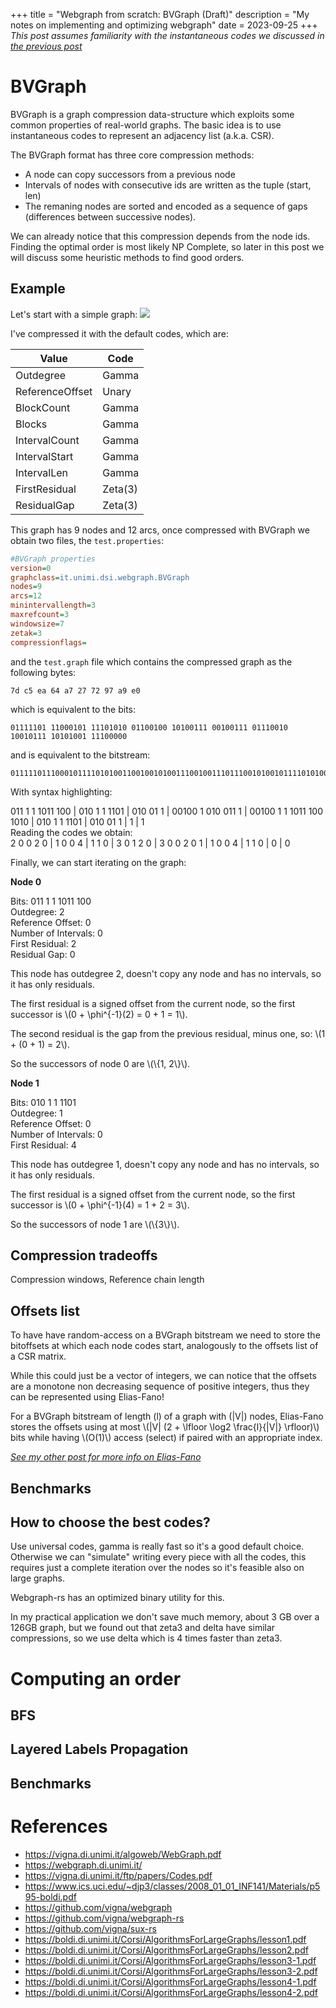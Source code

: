 +++
title = "Webgraph from scratch: BVGraph (Draft)"
description = "My notes on implementing and optimizing webgraph"
date = 2023-09-25
+++
*This post assumes familiarity with the instantaneous codes we discussed in [the previous post](/posts/webgraph-codes)*
# BVGraph
BVGraph is a graph compression data-structure which exploits some common 
properties of real-world graphs. The basic idea is to use instantaneous codes 
to represent an adjacency list (a.k.a. CSR).

The BVGraph format has three core compression methods:
- A node can copy successors from a previous node
- Intervals of nodes with consecutive ids are written as the tuple (start, len)
- The remaning nodes are sorted and encoded as a sequence of gaps (differences between successive nodes).

We can already notice that this compression depends from the node ids. 
Finding the optimal order is most likely NP Complete, so later in this post we 
will discuss some heuristic methods to find good orders.  

## Example
Let's start with a simple graph:
![](/bvgraph_graph.svg)

I've compressed it with the default codes, which are:
<table>
<thead>
  <tr><th>Value</th><th>Code</th></tr>
</thead>
<tbody>
  <tr><td class="tag tag_degree">Outdegree</td><td>Gamma</td></tr>
  <tr><td class="tag tag_reference_offset">ReferenceOffset</td><td>Unary</td></tr>
  <tr><td class="tag tag_blocks_count">BlockCount</td><td>Gamma</td></tr>
  <tr><td class="tag tag_blocks">Blocks</td><td>Gamma</td></tr>
  <tr><td class="tag tag_nintervals">IntervalCount</td><td>Gamma</td></tr>
  <tr><td class="tag tag_interval_start">IntervalStart</td><td>Gamma</td></tr>
  <tr><td class="tag tag_interval_len">IntervalLen</td><td>Gamma</td></tr>
  <tr><td class="tag tag_first_residual">FirstResidual</td><td>Zeta(3)</td></tr>
  <tr><td class="tag tag_residual_gap">ResidualGap</td><td>Zeta(3)</td></tr>
</tbody>
</table>

This graph has 9 nodes and 12 arcs, once compressed with BVGraph we obtain two
files, the `test.properties`:
```ini
#BVGraph properties
version=0
graphclass=it.unimi.dsi.webgraph.BVGraph
nodes=9
arcs=12
minintervallength=3
maxrefcount=3
windowsize=7
zetak=3
compressionflags=
```
and the `test.graph` file which contains the compressed graph as the following bytes:
```
7d c5 ea 64 a7 27 72 97 a9 e0
```
which is equivalent to the bits:
```
01111101 11000101 11101010 01100100 10100111 00100111 01110010 10010111 10101001 11100000
```
and is equivalent to the bitstream:
```
011111011100010111101010011001001010011100100111011100101001011110101001111
```
With syntax highlighting:
<div>
<span class="tag tag_degree">011</span>
<span class="tag tag_reference_offset">1</span>
<span class="tag tag_nintervals">1</span>
<span class="tag tag_first_residual">1011</span>
<span class="tag tag_residual_gap">100</span>
<span>|</span>
<span class="tag tag_degree">010</span>
<span class="tag tag_reference_offset">1</span>
<span class="tag tag_nintervals">1</span>
<span class="tag tag_first_residual">1101</span>
<span>|</span>
<span class="tag tag_degree">010</span>
<span class="tag tag_reference_offset">01</span>
<span class="tag tag_blocks_count">1</span>
<span>|</span>
<span class="tag tag_degree">00100</span>
<span class="tag tag_reference_offset">1</span>
<span class="tag tag_nintervals">010</span>
<span class="tag tag_interval_start">011</span>
<span class="tag tag_interval_len">1</span>
<span>|</span>
<span class="tag tag_degree">00100</span>
<span class="tag tag_reference_offset">1</span>
<span class="tag tag_nintervals">1</span>
<span class="tag tag_first_residual">1011</span>
<span class="tag tag_residual_gap">100</span>
<span class="tag tag_residual_gap">1010</span>
<span>|</span>
<span class="tag tag_degree">010</span>
<span class="tag tag_reference_offset">1</span>
<span class="tag tag_nintervals">1</span>
<span class="tag tag_first_residual">1101</span>
<span>|</span>
<span class="tag tag_degree">010</span>
<span class="tag tag_reference_offset">01</span>
<span class="tag tag_blocks_count">1</span>
<span>|</span>
<span class="tag tag_degree">1</span>
<span>|</span>
<span class="tag tag_degree">1</span>
</div>
Reading the codes we obtain:
<div>
<span class="tag tag_degree">2</span>
<span class="tag tag_reference_offset">0</span>
<span class="tag tag_nintervals">0</span>
<span class="tag tag_first_residual">2</span>
<span class="tag tag_residual_gap">0</span>
<span>|</span>
<span class="tag tag_degree">1</span>
<span class="tag tag_reference_offset">0</span>
<span class="tag tag_nintervals">0</span>
<span class="tag tag_first_residual">4</span>
<span>|</span>
<span class="tag tag_degree">1</span>
<span class="tag tag_reference_offset">1</span>
<span class="tag tag_blocks_count">0</span>
<span>|</span>
<span class="tag tag_degree">3</span>
<span class="tag tag_reference_offset">0</span>
<span class="tag tag_nintervals">1</span>
<span class="tag tag_interval_start">2</span>
<span class="tag tag_interval_len">0</span>
<span>|</span>
<span class="tag tag_degree">3</span>
<span class="tag tag_reference_offset">0</span>
<span class="tag tag_nintervals">0</span>
<span class="tag tag_first_residual">2</span>
<span class="tag tag_residual_gap">0</span>
<span class="tag tag_residual_gap">1</span>
<span>|</span>
<span class="tag tag_degree">1</span>
<span class="tag tag_reference_offset">0</span>
<span class="tag tag_nintervals">0</span>
<span class="tag tag_first_residual">4</span>
<span>|</span>
<span class="tag tag_degree">1</span>
<span class="tag tag_reference_offset">1</span>
<span class="tag tag_blocks_count">0</span>
<span>|</span>
<span class="tag tag_degree">0</span>
<span>|</span>
<span class="tag tag_degree">0</span>
</div>

Finally, we can start iterating on the graph:

**Node 0**
<div>
Bits: <span class="tag tag_degree">011</span>
<span class="tag tag_reference_offset">1</span>
<span class="tag tag_nintervals">1</span>
<span class="tag tag_first_residual">1011</span>
<span class="tag tag_residual_gap">100</span><br>
Outdegree: <span class="tag tag_degree">2</span><br>
Reference Offset: <span class="tag tag_reference_offset">0</span><br>
Number of Intervals: <span class="tag tag_nintervals">0</span><br>
First Residual: <span class="tag tag_first_residual">2</span><br>
Residual Gap: <span class="tag tag_residual_gap">0</span><br>
</div>

This node has outdegree 2, doesn't copy any node and has no intervals, so it has
only residuals. 

The first residual is a signed offset from the current node,
so the first successor is \\(0 + \phi^{-1}(2) = 0 + 1 = 1\\).

The second residual is the gap from the previous residual, minus one, so:
\\(1 + (0 + 1) = 2\\).

So the successors of node 0 are \\(\\{1, 2\\}\\).

**Node 1**
<div>
Bits: 
<span class="tag tag_degree">010</span>
<span class="tag tag_reference_offset">1</span>
<span class="tag tag_nintervals">1</span>
<span class="tag tag_first_residual">1101</span><br>
Outdegree: <span class="tag tag_degree">1</span><br>
Reference Offset: <span class="tag tag_reference_offset">0</span><br>
Number of Intervals: <span class="tag tag_nintervals">0</span><br>
First Residual: <span class="tag tag_first_residual">4</span><br>
</div>

This node has outdegree 1, doesn't copy any node and has no intervals, so it has
only residuals. 

The first residual is a signed offset from the current node,
so the first successor is \\(0 + \phi^{-1}(4) = 1 + 2 = 3\\).

So the successors of node 1 are \\(\\{3\\}\\).


## Compression tradeoffs
Compression windows, Reference chain length

## Offsets list
To have have random-access on a BVGraph bitstream we need to store the bitoffsets
at which each node codes start, analogously to the offsets list of a CSR matrix.

While this could just be a vector of integers, we can notice that the offsets are
a monotone non decreasing sequence of positive integers, thus they can be 
represented using Elias-Fano!

For a BVGraph bitstream of length \(l\) of a graph with \(|V|\) nodes, Elias-Fano stores the offsets using at most \\(|V| (2 + \lfloor \log2 \frac{l}{|V|} \rfloor)\\) bits while having \\(O(1)\\) access (select) if paired with an appropriate index.

[*See my other post for more info on Elias-Fano*](https://zom.wtf/posts/elias_fano_pt1)

## Benchmarks

## How to choose the best codes?
Use universal codes, gamma is really fast so it's a good default choice.
Otherwise we can "simulate" writing every piece with all the codes, this requires
just a complete iteration over the nodes so it's feasible also on large graphs.

Webgraph-rs has an optimized binary utility for this.

In my practical application we don't save much memory, about 3 GB over a 126GB graph,
but we found out that zeta3 and delta have similar compressions, so we use delta which is 4 times faster than zeta3.

# Computing an order

## BFS

## Layered Labels Propagation

## Benchmarks

# References
- <https://vigna.di.unimi.it/algoweb/WebGraph.pdf>
- <https://webgraph.di.unimi.it/>
- <https://vigna.di.unimi.it/ftp/papers/Codes.pdf>
- <https://www.ics.uci.edu/~djp3/classes/2008_01_01_INF141/Materials/p595-boldi.pdf>
- <https://github.com/vigna/webgraph>
- <https://github.com/vigna/webgraph-rs>
- <https://github.com/vigna/sux-rs>
- <https://boldi.di.unimi.it/Corsi/AlgorithmsForLargeGraphs/lesson1.pdf>
- <https://boldi.di.unimi.it/Corsi/AlgorithmsForLargeGraphs/lesson2.pdf>
- <https://boldi.di.unimi.it/Corsi/AlgorithmsForLargeGraphs/lesson3-1.pdf>
- <https://boldi.di.unimi.it/Corsi/AlgorithmsForLargeGraphs/lesson3-2.pdf>
- <https://boldi.di.unimi.it/Corsi/AlgorithmsForLargeGraphs/lesson4-1.pdf>
- <https://boldi.di.unimi.it/Corsi/AlgorithmsForLargeGraphs/lesson4-2.pdf>